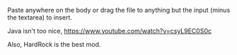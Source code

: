 Paste anywhere on the body or drag the file to anything but the input (minus the textarea) to insert.

Java isn't too nice, https://www.youtube.com/watch?v=csyL9EC0S0c

Also, HardRock is the best mod.


